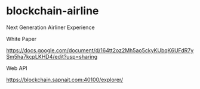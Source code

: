 # blockchain-airline
Next Generation Airliner Experience

White Paper

https://docs.google.com/document/d/164tt2oz2Mh5ao5ckyKUbqK6UFdR7ySm5ha7kcpLKHD4/edit?usp=sharing

Web API

https://blockchain.sapnait.com:40100/explorer/


